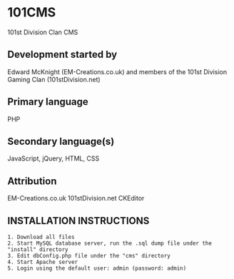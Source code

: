 101CMS
======
101st Division Clan CMS

Development started by
-----------
Edward McKnight (EM-Creations.co.uk) and members of the 101st Division Gaming Clan (101stDivision.net)

Primary language
-----------
PHP

Secondary language(s)
-----------
JavaScript, jQuery, HTML, CSS

Attribution
-----------
EM-Creations.co.uk
101stDivision.net
CKEditor

INSTALLATION INSTRUCTIONS
-----------
	1. Download all files
	2. Start MySQL database server, run the .sql dump file under the "install" directory
	3. Edit dbConfig.php file under the "cms" directory
	4. Start Apache server
	5. Login using the default user: admin (password: admin)
